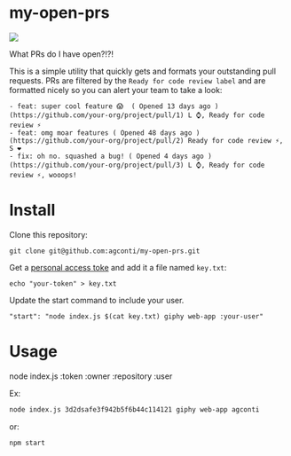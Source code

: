 # my-open-prs
![](https://media.giphy.com/media/3ofT5WN84R2sxzlK7K/giphy-downsized.gif)

What PRs do I have open?!?!

This is a simple utility that quickly gets and formats your outstanding pull requests. PRs are filtered by the `Ready for code review label` and are formatted nicely so you can alert your team to take a look:

```
- feat: super cool feature 😱  ( Opened 13 days ago ) (https://github.com/your-org/project/pull/1) L ⌚, Ready for code review ⚡
- feat: omg moar features ( Opened 48 days ago ) (https://github.com/your-org/project/pull/2) Ready for code review ⚡, S ❤️
- fix: oh no. squashed a bug! ( Opened 4 days ago ) (https://github.com/your-org/project/pull/3) L ⌚, Ready for code review ⚡, wooops!
```

# Install
Clone this repository:
```
git clone git@github.com:agconti/my-open-prs.git
```

Get a [personal access toke](https://github.com/settings/tokens) and add it a file named `key.txt`:
```
echo "your-token" > key.txt
```

Update the start command to include your user.
```
"start": "node index.js $(cat key.txt) giphy web-app :your-user"
```

# Usage

node index.js :token :owner :repository :user

Ex:
```bash
node index.js 3d2dsafe3f942b5f6b44c114121 giphy web-app agconti
```

or:
```
npm start
```
